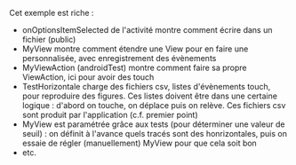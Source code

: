 Cet exemple est riche : 
 + onOptionsItemSelected de l'activité montre comment écrire dans un fichier (public)
 + MyView montre comment étendre une View pour en faire une personnalisée, avec enregistrement des évènements
 + MyViewAction (androidTest) montre comment faire sa propre ViewAction, ici pour avoir des touch
 + TestHorizontale charge des fichiers csv, listes d'évènements touch, pour reproduire des figures. Ces listes doivent être dans une certaine logique : d'abord on touche, on déplace puis on relève. Ces fichiers csv sont produit par l'application (c.f. premier point)
 + MyView est paramétrée grâce aux tests (pour déterminer une valeur de seuil) : on définit à l'avance quels tracés sont des honrizontales, puis on essaie de régler (manuellement) MyView pour que cela soit bon
 + etc.
